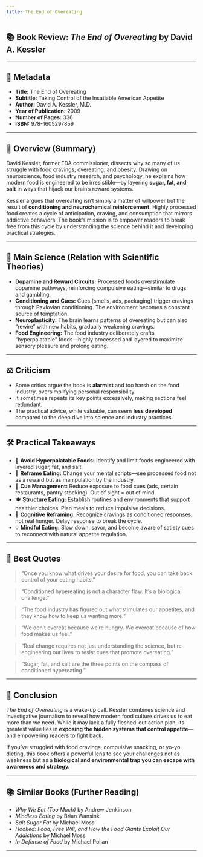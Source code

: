 ```yaml
---
title: The End of Overeating
---
```


## 📚 Book Review: *The End of Overeating* by David A. Kessler  

---

## 🧾 Metadata  
- **Title:** The End of Overeating  
- **Subtitle:** Taking Control of the Insatiable American Appetite  
- **Author:** David A. Kessler, M.D.  
- **Year of Publication:** 2009  
- **Number of Pages:** 336  
- **ISBN:** 978-1605297859  

---

## 📖 Overview (Summary)  
David Kessler, former FDA commissioner, dissects why so many of us struggle with food cravings, overeating, and obesity. Drawing on neuroscience, food industry research, and psychology, he explains how modern food is engineered to be irresistible—by layering **sugar, fat, and salt** in ways that hijack our brain’s reward systems.  

Kessler argues that overeating isn’t simply a matter of willpower but the result of **conditioning and neurochemical reinforcement**. Highly processed food creates a cycle of anticipation, craving, and consumption that mirrors addictive behaviors. The book’s mission is to empower readers to break free from this cycle by understanding the science behind it and developing practical strategies.  

---

## 🔬 Main Science (Relation with Scientific Theories)  
- **Dopamine and Reward Circuits:** Processed foods overstimulate dopamine pathways, reinforcing compulsive eating—similar to drugs and gambling.  
- **Conditioning and Cues:** Cues (smells, ads, packaging) trigger cravings through Pavlovian conditioning. The environment becomes a constant source of temptation.  
- **Neuroplasticity:** The brain learns patterns of overeating but can also “rewire” with new habits, gradually weakening cravings.  
- **Food Engineering:** The food industry deliberately crafts “hyperpalatable” foods—highly processed and layered to maximize sensory pleasure and prolong eating.  

---

## ⚖️ Criticism  
- Some critics argue the book is **alarmist** and too harsh on the food industry, oversimplifying personal responsibility.  
- It sometimes repeats its key points excessively, making sections feel redundant.  
- The practical advice, while valuable, can seem **less developed** compared to the deep dive into science and industry practices.  

---

## 🛠️ Practical Takeaways  
- 🍭 **Avoid Hyperpalatable Foods:** Identify and limit foods engineered with layered sugar, fat, and salt.  
- 🧠 **Reframe Eating:** Change your mental scripts—see processed food not as a reward but as manipulation by the industry.  
- 🚫 **Cue Management:** Reduce exposure to food cues (ads, certain restaurants, pantry stocking). Out of sight = out of mind.  
- 🍽️ **Structure Eating:** Establish routines and environments that support healthier choices. Plan meals to reduce impulsive decisions.  
- 🔄 **Cognitive Reframing:** Recognize cravings as conditioned responses, not real hunger. Delay response to break the cycle.  
- 💡 **Mindful Eating:** Slow down, savor, and become aware of satiety cues to reconnect with natural appetite regulation.  

---

## 💬 Best Quotes  
> “Once you know what drives your desire for food, you can take back control of your eating habits.”  

> “Conditioned hypereating is not a character flaw. It’s a biological challenge.”  

> “The food industry has figured out what stimulates our appetites, and they know how to keep us wanting more.”  

> “We don’t overeat because we’re hungry. We overeat because of how food makes us feel.”  

> “Real change requires not just understanding the science, but re-engineering our lives to resist cues that promote overeating.”  

> “Sugar, fat, and salt are the three points on the compass of conditioned hypereating.”  

---

## 🏁 Conclusion  
*The End of Overeating* is a wake-up call. Kessler combines science and investigative journalism to reveal how modern food culture drives us to eat more than we need. While it may lack a fully fleshed-out action plan, its greatest value lies in **exposing the hidden systems that control appetite**—and empowering readers to fight back.  

If you’ve struggled with food cravings, compulsive snacking, or yo-yo dieting, this book offers a powerful lens to see your challenges not as weakness but as a **biological and environmental trap you can escape with awareness and strategy.**  

---

## 📚 Similar Books (Further Reading)  
- *Why We Eat (Too Much)* by Andrew Jenkinson  
- *Mindless Eating* by Brian Wansink  
- *Salt Sugar Fat* by Michael Moss  
- *Hooked: Food, Free Will, and How the Food Giants Exploit Our Addictions* by Michael Moss  
- *In Defense of Food* by Michael Pollan  

---